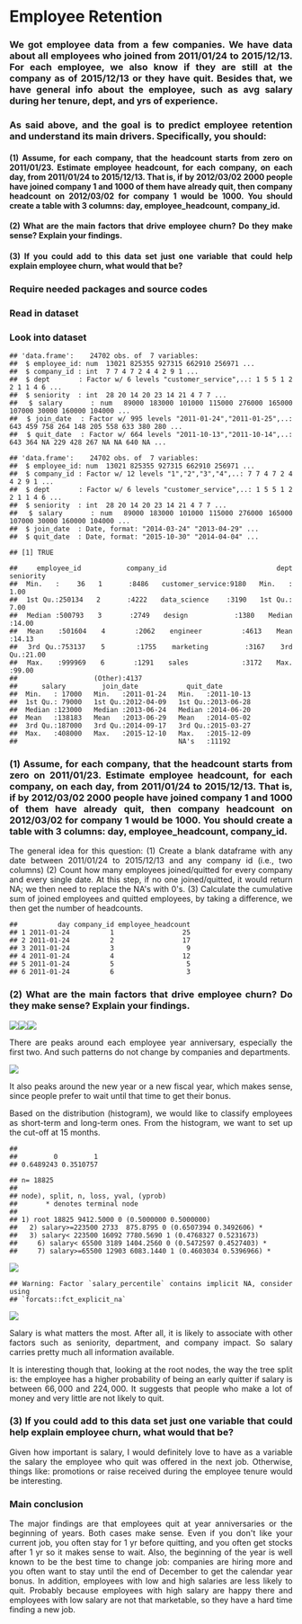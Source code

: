 <div align = "justify">

Employee Retention
================

### We got employee data from a few companies. We have data about all employees who joined from 2011/01/24 to 2015/12/13. For each employee, we also know if they are still at the company as of 2015/12/13 or they have quit. Besides that, we have general info about the employee, such as avg salary during her tenure, dept, and yrs of experience.

### As said above, and the goal is to predict employee retention and understand its main drivers. Specifically, you should:

#### (1) Assume, for each company, that the headcount starts from zero on 2011/01/23. Estimate employee headcount, for each company, on each day, from 2011/01/24 to 2015/12/13. That is, if by 2012/03/02 2000 people have joined company 1 and 1000 of them have already quit, then company headcount on 2012/03/02 for company 1 would be 1000. You should create a table with 3 columns: day, employee\_headcount, company\_id.

#### (2) What are the main factors that drive employee churn? Do they make sense? Explain your findings.

#### (3) If you could add to this data set just one variable that could help explain employee churn, what would that be?

### Require needed packages and source codes

### Read in dataset

### Look into dataset

    ## 'data.frame':    24702 obs. of  7 variables:
    ##  $ employee_id: num  13021 825355 927315 662910 256971 ...
    ##  $ company_id : int  7 7 4 7 2 4 4 2 9 1 ...
    ##  $ dept       : Factor w/ 6 levels "customer_service",..: 1 5 5 1 2 2 1 1 4 6 ...
    ##  $ seniority  : int  28 20 14 20 23 14 21 4 7 7 ...
    ##  $ salary     : num  89000 183000 101000 115000 276000 165000 107000 30000 160000 104000 ...
    ##  $ join_date  : Factor w/ 995 levels "2011-01-24","2011-01-25",..: 643 459 758 264 148 205 558 633 380 280 ...
    ##  $ quit_date  : Factor w/ 664 levels "2011-10-13","2011-10-14",..: 643 364 NA 229 428 267 NA NA 640 NA ...

    ## 'data.frame':    24702 obs. of  7 variables:
    ##  $ employee_id: num  13021 825355 927315 662910 256971 ...
    ##  $ company_id : Factor w/ 12 levels "1","2","3","4",..: 7 7 4 7 2 4 4 2 9 1 ...
    ##  $ dept       : Factor w/ 6 levels "customer_service",..: 1 5 5 1 2 2 1 1 4 6 ...
    ##  $ seniority  : int  28 20 14 20 23 14 21 4 7 7 ...
    ##  $ salary     : num  89000 183000 101000 115000 276000 165000 107000 30000 160000 104000 ...
    ##  $ join_date  : Date, format: "2014-03-24" "2013-04-29" ...
    ##  $ quit_date  : Date, format: "2015-10-30" "2014-04-04" ...

    ## [1] TRUE

    ##   employee_id       company_id                 dept        seniority    
    ##  Min.   :    36   1      :8486   customer_service:9180   Min.   : 1.00  
    ##  1st Qu.:250134   2      :4222   data_science    :3190   1st Qu.: 7.00  
    ##  Median :500793   3      :2749   design          :1380   Median :14.00  
    ##  Mean   :501604   4      :2062   engineer        :4613   Mean   :14.13  
    ##  3rd Qu.:753137   5      :1755   marketing       :3167   3rd Qu.:21.00  
    ##  Max.   :999969   6      :1291   sales           :3172   Max.   :99.00  
    ##                   (Other):4137                                          
    ##      salary         join_date            quit_date         
    ##  Min.   : 17000   Min.   :2011-01-24   Min.   :2011-10-13  
    ##  1st Qu.: 79000   1st Qu.:2012-04-09   1st Qu.:2013-06-28  
    ##  Median :123000   Median :2013-06-24   Median :2014-06-20  
    ##  Mean   :138183   Mean   :2013-06-29   Mean   :2014-05-02  
    ##  3rd Qu.:187000   3rd Qu.:2014-09-17   3rd Qu.:2015-03-27  
    ##  Max.   :408000   Max.   :2015-12-10   Max.   :2015-12-09  
    ##                                        NA's   :11192

### (1) Assume, for each company, that the headcount starts from zero on 2011/01/23. Estimate employee headcount, for each company, on each day, from 2011/01/24 to 2015/12/13. That is, if by 2012/03/02 2000 people have joined company 1 and 1000 of them have already quit, then company headcount on 2012/03/02 for company 1 would be 1000. You should create a table with 3 columns: day, employee\_headcount, company\_id.

The general idea for this question: (1) Create a blank dataframe with any date between 2011/01/24 to 2015/12/13 and any company id (i.e., two columns) (2) Count how many employees joined/quitted for every company and every single date. At this step, if no one joined/quitted, it would return NA; we then need to replace the NA's with 0's. (3) Calculate the cumulative sum of joined employees and quitted employees, by taking a difference, we then get the number of headcounts.

    ##          day company_id employee_headcount
    ## 1 2011-01-24          1                 25
    ## 2 2011-01-24          2                 17
    ## 3 2011-01-24          3                  9
    ## 4 2011-01-24          4                 12
    ## 5 2011-01-24          5                  5
    ## 6 2011-01-24          6                  3

### (2) What are the main factors that drive employee churn? Do they make sense? Explain your findings.

![](3.Employee_Retention_files/figure-markdown_github/unnamed-chunk-5-1.png)![](3.Employee_Retention_files/figure-markdown_github/unnamed-chunk-5-2.png)![](3.Employee_Retention_files/figure-markdown_github/unnamed-chunk-5-3.png)

There are peaks around each employee year anniversary, especially the first two. And such patterns do not change by companies and departments.

![](3.Employee_Retention_files/figure-markdown_github/unnamed-chunk-6-1.png)

It also peaks around the new year or a new fiscal year, which makes sense, since people prefer to wait until that time to get their bonus.

Based on the distribution (histogram), we would like to classify employees as short-term and long-term ones. From the histogram, we want to set up the cut-off at 15 months.

    ## 
    ##         0         1 
    ## 0.6489243 0.3510757

    ## n= 18825 
    ## 
    ## node), split, n, loss, yval, (yprob)
    ##       * denotes terminal node
    ## 
    ## 1) root 18825 9412.5000 0 (0.5000000 0.5000000)  
    ##   2) salary>=223500 2733  875.8795 0 (0.6507394 0.3492606) *
    ##   3) salary< 223500 16092 7780.5690 1 (0.4768327 0.5231673)  
    ##     6) salary< 65500 3189 1404.2560 0 (0.5472597 0.4527403) *
    ##     7) salary>=65500 12903 6083.1440 1 (0.4603034 0.5396966) *

![](3.Employee_Retention_files/figure-markdown_github/unnamed-chunk-7-1.png)

    ## Warning: Factor `salary_percentile` contains implicit NA, consider using
    ## `forcats::fct_explicit_na`

![](3.Employee_Retention_files/figure-markdown_github/unnamed-chunk-7-2.png)

Salary is what matters the most. After all, it is likely to associate with other factors such as seniority, department, and company impact. So salary carries pretty much all information available.

It is interesting though that, looking at the root nodes, the way the tree split is: the employee has a higher probability of being an early quitter if salary is between 66, 000 and 224, 000. It suggests that people who make a lot of money and very little are not likely to quit.

### (3) If you could add to this data set just one variable that could help explain employee churn, what would that be?

Given how important is salary, I would definitely love to have as a variable the salary the employee who quit was offered in the next job. Otherwise, things like: promotions or raise received during the employee tenure would be interesting.

### Main conclusion

The major findings are that employees quit at year anniversaries or the beginning of years. Both cases make sense. Even if you don't like your current job, you often stay for 1 yr before quitting, and you often get stocks after 1 yr so it makes sense to wait. Also, the beginning of the year is well known to be the best time to change job: companies are hiring more and you often want to stay until the end of December to get the calendar year bonus. In addition, employees with low and high salaries are less likely to quit. Probably because employees with high salary are happy there and employees with low salary are not that marketable, so they have a hard time finding a new job.

</div>
